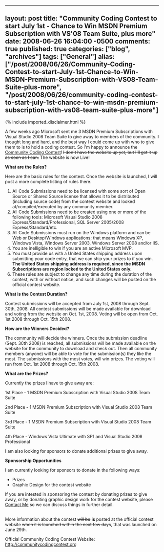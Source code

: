   ---
  layout: post
  title: "Community Coding Contest to start July 1st - Chance to Win MSDN Premium Subscription with VS'08 Team Suite, plus more"
  date: 2008-06-26 16:04:00 -0500
  comments: true
  published: true
  categories: ["blog", "archives"]
  tags: ["General"]
  alias: ["/post/2008/06/26/Community-Coding-Contest-to-start-July-1st-Chance-to-Win-MSDN-Premium-Subscription-with-VS08-Team-Suite-plus-more", "/post/2008/06/26/community-coding-contest-to-start-july-1st-chance-to-win-msdn-premium-subscription-with-vs08-team-suite-plus-more"]
  ---
<!-- more -->
{% include imported_disclaimer.html %}
<p>
A few weeks ago Microsoft sent me 3 MSDN Premium Subscriptions with Visual Studio 2008 Team Suite to give away to members of the community. I thought long and hard, and the best way I could come up with who to give them to is to hold a coding contest. So I&#39;m happy to announce the <a href="http://communitycodingcontest.org">Community Coding Contest</a>! <strike>I don&#39;t have the website up yet, but I&#39;ll get it up as soon as I can.</strike> The website is now Live! 
</p>
<p>
<strong>What are the Rules?</strong>
</p>
<p>
Here are the basic rules for the contest. Once the website is launched, I will post a more complete listing of rules there.
</p>
<ol>
	<li>All Code Submissions need to be licensed with some sort of Open Source or Shared Source license that allows it to be distributed (including source code) from the contest website and looked at/compiled/executed by any community member. </li>
	<li>All Code Submissions need to be created using one or more of the following tools: Microsoft Visual Studio 2008 Express/Standard/Professional, SQL Server 2005/2008 Express/Standard/etc. </li>
	<li>All Code Submissions must run on the Windows platform and can be Web or Desktop/Windows applications; that means Windows XP, Windows Vista, Windows Server 2003, Windows Server 2008 and/or IIS. </li>
	<li>You are inelligible to win if you are an active Microsoft MVP.</li>
	<li>You must provide us with a United States shipping address upon submitting your code entry, that we can ship your prizes to if you win. <strong>The United States shipping address is required, since the MSDN Subscriptions are region locked to the United States only.</strong><br />
	</li>
	<li>These rules are subject to change any time during the duration of the contest, with or without notice, and such changes will be posted on the official contest website. </li>
</ol>
<p>
<strong>What is the Contest Duration?</strong>
</p>
<p>
Contest submissions will be accepted from July 1st, 2008 through Sept. 30th, 2008. All contest submissions will be made available for download and voting from the website on Oct. 1st, 2008. Voting will be open from Oct. 1st 2008 through Oct. 15th 2008.
</p>
<p>
<strong>How are the Winners Decided?</strong>
</p>
<p>
The community will decide the winners. Once the submission deadline (Sept. 30th 2008) is reached, all submissions will be made available on the website for the community to download and check out. Then all community members (anyone) will be able to vote for the submission(s) they like the most. The submissions with the most votes, will win prizes. The voting will run from Oct. 1st 2008 through Oct. 15th 2008. 
</p>
<p>
<strong>What are the Prizes?</strong>
</p>
<p>
Currently the prizes I have to give away are:
</p>
<p>
1st Place - 1 MSDN Premium Subscription with Visual Studio 2008 Team Suite
</p>
<p>
2nd Place - 1 MSDN Premium Subscription with Visual Studio 2008 Team Suite
</p>
<p>
3rd Place - 1 MSDN Premium Subscription with Visual Studio 2008 Team Suite
</p>
<p>
4th Place - Windows Vista Ultimate with SP1 and Visual Studio 2008 Professional 
</p>
<p>
I am also looking for sponsors to donate additional prizes to give away. 
</p>
<p>
<strong>Sponsorship Opportunities</strong>
</p>
<p>
I am currently looking for sponsors to donate in the following ways:
</p>
<ul>
	<li>Prizes</li>
	<li>Graphic Design for the contest website<br />
	</li>
</ul>
If you are intested in sponsoring the contest by donating prizes to give away, or by donating graphic design work for the contest website, please <a href="/contact.aspx">Contact Me</a> so we can discuss things in further detail.<br />
<br />
<p>
More information about the contest <strike>will be</strike> <strong>is </strong>posted at the official contest website <strike>when it is launched within the next few days</strike>, that was launched on June 29th. 
</p>
<p>
Official Community Coding Contest Website: <a href="http://communitycodingcontest.org">http://communitycodingcontest.org</a>
</p>
